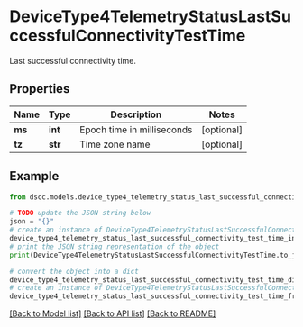 # DeviceType4TelemetryStatusLastSuccessfulConnectivityTestTime

Last successful connectivity time.

## Properties

Name | Type | Description | Notes
------------ | ------------- | ------------- | -------------
**ms** | **int** | Epoch time in milliseconds | [optional] 
**tz** | **str** | Time zone name | [optional] 

## Example

```python
from dscc.models.device_type4_telemetry_status_last_successful_connectivity_test_time import DeviceType4TelemetryStatusLastSuccessfulConnectivityTestTime

# TODO update the JSON string below
json = "{}"
# create an instance of DeviceType4TelemetryStatusLastSuccessfulConnectivityTestTime from a JSON string
device_type4_telemetry_status_last_successful_connectivity_test_time_instance = DeviceType4TelemetryStatusLastSuccessfulConnectivityTestTime.from_json(json)
# print the JSON string representation of the object
print(DeviceType4TelemetryStatusLastSuccessfulConnectivityTestTime.to_json())

# convert the object into a dict
device_type4_telemetry_status_last_successful_connectivity_test_time_dict = device_type4_telemetry_status_last_successful_connectivity_test_time_instance.to_dict()
# create an instance of DeviceType4TelemetryStatusLastSuccessfulConnectivityTestTime from a dict
device_type4_telemetry_status_last_successful_connectivity_test_time_from_dict = DeviceType4TelemetryStatusLastSuccessfulConnectivityTestTime.from_dict(device_type4_telemetry_status_last_successful_connectivity_test_time_dict)
```
[[Back to Model list]](../README.md#documentation-for-models) [[Back to API list]](../README.md#documentation-for-api-endpoints) [[Back to README]](../README.md)


